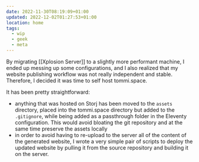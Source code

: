 ```yaml
---
date: 2022-11-30T08:19:09+01:00
updated: 2022-12-02T01:27:53+01:00
location: home
tags:
  - wip
  - geek
  - meta
---
```

By migrating [[Xplosion Server]] to a slightly more performant machine, I ended up messing up some configurations, and I also realized that my website publishing workflow was not really independent and stable. Therefore, I decided it was time to self host tommi.space.

It has been pretty straightforward:

- anything that was hosted on Storj has been moved to the `assets` directory, placed into the tommi.space directory but added to the `.gitignore`, while being added as a passthrough folder in the Eleventy configuration. This would avoid bloating the git repository and at the same time preserve the assets locally
- in order to avoid having to re-upload to the server all of the content of the generated website, I wrote a very simple pair of scripts to deploy the updated website by pulling it from the source repository and building it on the server.
